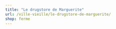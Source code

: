 ```yaml
---
title: "Le drugstore de Marguerite"
url: /ville-vieille/le-drugstore-de-marguerite/
shop: ferme
---
```

